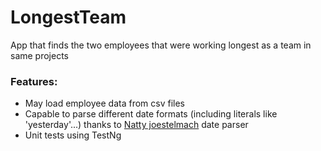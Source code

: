 LongestTeam
=================
App that finds the two employees that were working longest as a team in same projects

### Features:
*	May load employee data from csv files
*	Capable to parse different date formats (including literals like 'yesterday'...) thanks to [Natty joestelmach](http://natty.joestelmach.com/) date parser
* Unit tests using TestNg